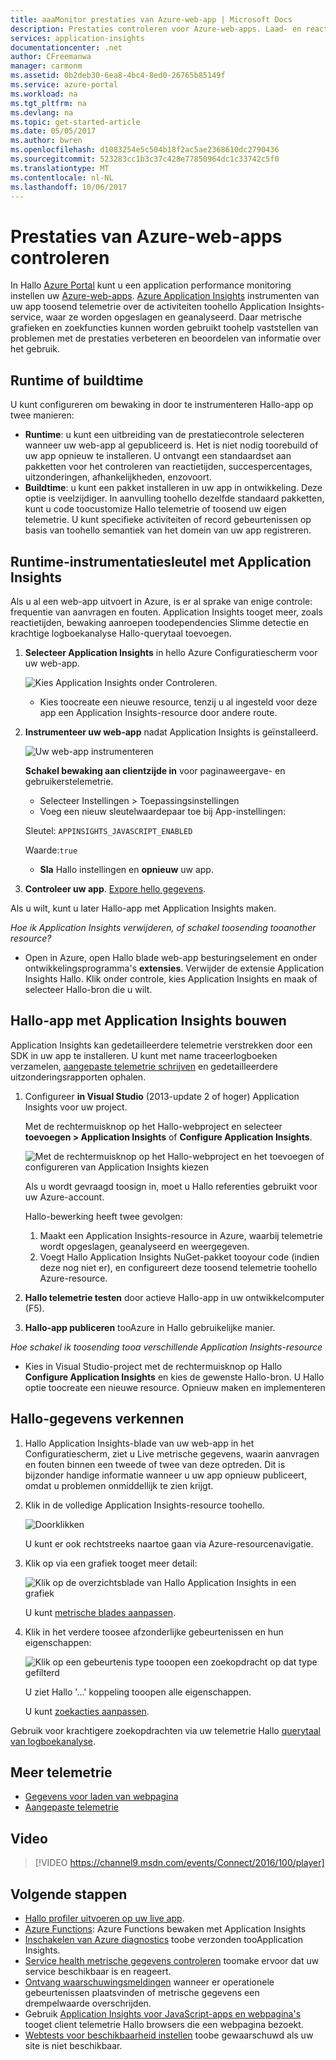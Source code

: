 ```yaml
---
title: aaaMonitor prestaties van Azure-web-app | Microsoft Docs
description: Prestaties controleren voor Azure-web-apps. Laad- en reactietijd voor grafieken, afhankelijkheidsinformatie en waarschuwingen instellen voor prestaties.
services: application-insights
documentationcenter: .net
author: CFreemanwa
manager: carmonm
ms.assetid: 0b2deb30-6ea8-4bc4-8ed0-26765b85149f
ms.service: azure-portal
ms.workload: na
ms.tgt_pltfrm: na
ms.devlang: na
ms.topic: get-started-article
ms.date: 05/05/2017
ms.author: bwren
ms.openlocfilehash: d1083254e5c504b18f2ac5ae2368610dc2790436
ms.sourcegitcommit: 523283cc1b3c37c428e77850964dc1c33742c5f0
ms.translationtype: MT
ms.contentlocale: nl-NL
ms.lasthandoff: 10/06/2017
---
```

# <a name="monitor-azure-web-app-performance"></a>Prestaties van Azure-web-apps controleren
In Hallo [Azure Portal](https://portal.azure.com) kunt u een application performance monitoring instellen uw [Azure-web-apps](../app-service-web/app-service-web-overview.md). [Azure Application Insights](app-insights-overview.md) instrumenten van uw app toosend telemetrie over de activiteiten toohello Application Insights-service, waar ze worden opgeslagen en geanalyseerd. Daar metrische grafieken en zoekfuncties kunnen worden gebruikt toohelp vaststellen van problemen met de prestaties verbeteren en beoordelen van informatie over het gebruik.

## <a name="run-time-or-build-time"></a>Runtime of buildtime
U kunt configureren om bewaking in door te instrumenteren Hallo-app op twee manieren:

* **Runtime**: u kunt een uitbreiding van de prestatiecontrole selecteren wanneer uw web-app al gepubliceerd is. Het is niet nodig toorebuild of uw app opnieuw te installeren. U ontvangt een standaardset aan pakketten voor het controleren van reactietijden, succespercentages, uitzonderingen, afhankelijkheden, enzovoort. 
* **Buildtime**: u kunt een pakket installeren in uw app in ontwikkeling. Deze optie is veelzijdiger. In aanvulling toohello dezelfde standaard pakketten, kunt u code toocustomize Hallo telemetrie of toosend uw eigen telemetrie. U kunt specifieke activiteiten of record gebeurtenissen op basis van toohello semantiek van het domein van uw app registreren. 

## <a name="run-time-instrumentation-with-application-insights"></a>Runtime-instrumentatiesleutel met Application Insights
Als u al een web-app uitvoert in Azure, is er al sprake van enige controle: frequentie van aanvragen en fouten. Application Insights tooget meer, zoals reactietijden, bewaking aanroepen toodependencies Slimme detectie en krachtige logboekanalyse Hallo-querytaal toevoegen. 

1. **Selecteer Application Insights** in hello Azure Configuratiescherm voor uw web-app.
   
    ![Kies Application Insights onder Controleren.](./media/app-insights-azure-web-apps/05-extend.png)
   
   * Kies toocreate een nieuwe resource, tenzij u al ingesteld voor deze app een Application Insights-resource door andere route.
2. **Instrumenteer uw web-app** nadat Application Insights is geïnstalleerd. 
   
    ![Uw web-app instrumenteren](./media/app-insights-azure-web-apps/restart-web-app-for-insights.png)

   **Schakel bewaking aan clientzijde in** voor paginaweergave- en gebruikerstelemetrie.

   * Selecteer Instellingen > Toepassingsinstellingen
   * Voeg een nieuw sleutelwaardepaar toe bij App-instellingen: 
   
    Sleutel: `APPINSIGHTS_JAVASCRIPT_ENABLED` 
    
    Waarde:`true`
   * **Sla** Hallo instellingen en **opnieuw** uw app.
3. **Controleer uw app**.  [Expore hello gegevens](#explore-the-data).

Als u wilt, kunt u later Hallo-app met Application Insights maken.

*Hoe ik Application Insights verwijderen, of schakel toosending tooanother resource?*

* Open in Azure, open Hallo blade web-app besturingselement en onder ontwikkelingsprogramma's **extensies**. Verwijder de extensie Application Insights Hallo. Klik onder controle, kies Application Insights en maak of selecteer Hallo-bron die u wilt.

## <a name="build-hello-app-with-application-insights"></a>Hallo-app met Application Insights bouwen
Application Insights kan gedetailleerdere telemetrie verstrekken door een SDK in uw app te installeren. U kunt met name traceerlogboeken verzamelen, [aangepaste telemetrie schrijven](app-insights-api-custom-events-metrics.md) en gedetailleerdere uitzonderingsrapporten ophalen.

1. Configureer **in Visual Studio** (2013-update 2 of hoger) Application Insights voor uw project.

    Met de rechtermuisknop op het Hallo-webproject en selecteer **toevoegen > Application Insights** of **Configure Application Insights**.
   
    ![Met de rechtermuisknop op het Hallo-webproject en het toevoegen of configureren van Application Insights kiezen](./media/app-insights-azure-web-apps/03-add.png)
   
    Als u wordt gevraagd toosign in, moet u Hallo referenties gebruikt voor uw Azure-account.
   
    Hallo-bewerking heeft twee gevolgen:
   
   1. Maakt een Application Insights-resource in Azure, waarbij telemetrie wordt opgeslagen, geanalyseerd en weergegeven.
   2. Voegt Hallo Application Insights NuGet-pakket tooyour code (indien deze nog niet er), en configureert deze toosend telemetrie toohello Azure-resource.
2. **Hallo telemetrie testen** door actieve Hallo-app in uw ontwikkelcomputer (F5).
3. **Hallo-app publiceren** tooAzure in Hallo gebruikelijke manier. 

*Hoe schakel ik toosending tooa verschillende Application Insights-resource*

* Kies in Visual Studio-project met de rechtermuisknop op Hallo **Configure Application Insights** en kies de gewenste Hallo-bron. U Hallo optie toocreate een nieuwe resource. Opnieuw maken en implementeren

## <a name="explore-hello-data"></a>Hallo-gegevens verkennen
1. Hallo Application Insights-blade van uw web-app in het Configuratiescherm, ziet u Live metrische gegevens, waarin aanvragen en fouten binnen een tweede of twee van deze optreden. Dit is bijzonder handige informatie wanneer u uw app opnieuw publiceert, omdat u problemen onmiddellijk te zien krijgt.
2. Klik in de volledige Application Insights-resource toohello.

    ![Doorklikken](./media/app-insights-azure-web-apps/view-in-application-insights.png)

    U kunt er ook rechtstreeks naartoe gaan via Azure-resourcenavigatie.

1. Klik op via een grafiek tooget meer detail:
   
    ![Klik op de overzichtsblade van Hallo Application Insights in een grafiek](./media/app-insights-azure-web-apps/07-dependency.png)
   
    U kunt [metrische blades aanpassen](app-insights-metrics-explorer.md).
2. Klik in het verdere toosee afzonderlijke gebeurtenissen en hun eigenschappen:
   
    ![Klik op een gebeurtenis type tooopen een zoekopdracht op dat type gefilterd](./media/app-insights-azure-web-apps/08-requests.png)
   
    U ziet Hallo '...' koppeling tooopen alle eigenschappen.
   
    U kunt [zoekacties aanpassen](app-insights-diagnostic-search.md).

Gebruik voor krachtigere zoekopdrachten via uw telemetrie Hallo [querytaal van logboekanalyse](app-insights-analytics-tour.md).

## <a name="more-telemetry"></a>Meer telemetrie

* [Gegevens voor laden van webpagina](app-insights-javascript.md)
* [Aangepaste telemetrie](app-insights-api-custom-events-metrics.md)

## <a name="video"></a>Video

> [!VIDEO https://channel9.msdn.com/events/Connect/2016/100/player]

## <a name="next-steps"></a>Volgende stappen
* [Hallo profiler uitvoeren op uw live app](app-insights-profiler.md).
* [Azure Functions](https://github.com/christopheranderson/azure-functions-app-insights-sample): Azure Functions bewaken met Application Insights
* [Inschakelen van Azure diagnostics](app-insights-azure-diagnostics.md) toobe verzonden tooApplication Insights.
* [Service health metrische gegevens controleren](../monitoring-and-diagnostics/insights-how-to-customize-monitoring.md) toomake ervoor dat uw service beschikbaar is en reageert.
* [Ontvang waarschuwingsmeldingen](../monitoring-and-diagnostics/insights-receive-alert-notifications.md) wanneer er operationele gebeurtenissen plaatsvinden of metrische gegevens een drempelwaarde overschrijden.
* Gebruik [Application Insights voor JavaScript-apps en webpagina's](app-insights-javascript.md) tooget client telemetrie Hallo browsers die een webpagina bezoekt.
* [Webtests voor beschikbaarheid instellen](app-insights-monitor-web-app-availability.md) toobe gewaarschuwd als uw site is niet beschikbaar.

